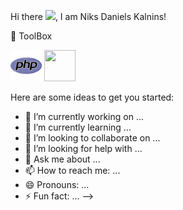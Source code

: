 Hi there <img src=https://raw.githubusercontent.com/MartinHeinz/MartinHeinz/master/wave.gif width="30px">, I am Niks Daniels Kalnins!

🧰 ToolBox

<img src=https://raw.githubusercontent.com/devicons/devicon/1119b9f84c0290e0f0b38982099a2bd027a48bf1/icons/php/php-original.svg alt="PHP logo" width="50" height="50">
<img src=https://raw.githubusercontent.com/devicons/devicon/1119b9f84c0290e0f0b38982099a2bd027a48bf1/icons/mysql/mysql-originalwordmark.svg)alt="MySQL logo" width="50" height="50">


Here are some ideas to get you started:

- 🔭 I’m currently working on ...
- 🌱 I’m currently learning ...
- 👯 I’m looking to collaborate on ...
- 🤔 I’m looking for help with ...
- 💬 Ask me about ...
- 📫 How to reach me: ...
- 😄 Pronouns: ...
- ⚡ Fun fact: ...
-->

